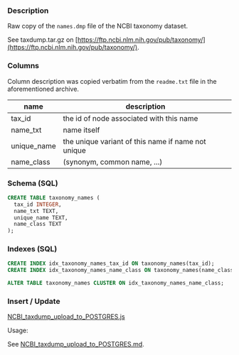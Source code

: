 ### Description

Raw copy of the `names.dmp` file of the NCBI taxonomy dataset.

See taxdump.tar.gz on [https://ftp.ncbi.nlm.nih.gov/pub/taxonomy/](https://ftp.ncbi.nlm.nih.gov/pub/taxonomy/).

### Columns

Column description was copied verbatim from the `readme.txt` file in the aforementioned archive.

| name | description |
| --- | --- |
| tax_id | the id of node associated with this name |
| name_txt | name itself |
| unique_name | the unique variant of this name if name not unique |
| name_class | (synonym, common name, ...) |

### Schema (SQL)

```sql
CREATE TABLE taxonomy_names (
  tax_id INTEGER,
  name_txt TEXT,
  unique_name TEXT,
  name_class TEXT
);
```

### Indexes (SQL)
```sql
CREATE INDEX idx_taxonomy_names_tax_id ON taxonomy_names(tax_id);
CREATE INDEX idx_taxonomy_names_name_class ON taxonomy_names(name_class);

ALTER TABLE taxonomy_names CLUSTER ON idx_taxonomy_names_name_class;
```

### Insert / Update

[NCBI_taxdump_upload_to_POSTGRES.js](../script/NCBI_taxdump_upload_to_POSTGRES.js)

Usage:

See [NCBI_taxdump_upload_to_POSTGRES.md](../script/NCBI_taxdump_upload_to_POSTGRES.md).
